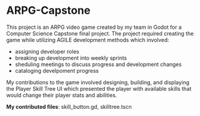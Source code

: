 # ARPG-Capstone
This project is an ARPG video game created by my team in Godot for a Computer Science Capstone final project. 
The project required creating the game while utilizing AGILE development methods which involved: 
- assigning developer roles
- breaking up development into weekly sprints
- sheduling meetings to discuss progress and development changes
- cataloging develpoment progress

My contributions to the game involved designing, building, and displaying the Player Skill Tree UI which presented the player with available skills that would change their player stats and abilities. 

**My contributed files**: skill_button.gd, skilltree.tscn
